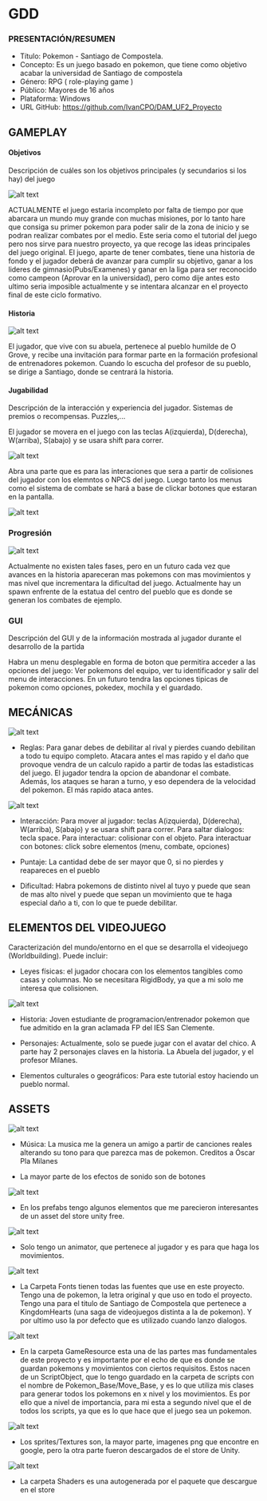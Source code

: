 # GDD

### PRESENTACIÓN/RESUMEN

- Título: Pokemon - Santiago de Compostela. 
- Concepto: Es un juego basado en pokemon, que tiene como objetivo acabar la universidad de Santiago de compostela
- Género: RPG ( role-playing game )
- Público: Mayores de 16 años
- Plataforma: Windows
- URL GitHub: https://github.com/IvanCPO/DAM_UF2_Proyecto


## GAMEPLAY

#### Objetivos

Descripción de cuáles son los objetivos principales (y secundarios si los hay) del juego

![alt text](Start.png)

ACTUALMENTE el juego estaria incompleto por falta de tiempo por que abarcara un mundo muy grande con muchas misiones, por lo tanto hare que consiga su primer pokemon para poder salir de la zona de inicio y se podran realizar combates por el medio. Este seria como el tutorial del juego pero nos sirve para nuestro proyecto, ya que recoge las ideas principales del juego original. El juego, aparte de tener combates, tiene una historia de fondo y el jugador deberá de avanzar para cumplir su objetivo, ganar a los lideres de gimnasio(Pubs/Examenes) y ganar en la liga para ser reconocido como campeon (Aprovar en la universidad), pero como dije antes esto ultimo seria imposible actualmente y se intentara alcanzar en el proyecto final de este ciclo formativo.

#### Historia

![alt text](EligePokemon.png)

El jugador, que vive con su abuela, pertenece al pueblo humilde de O Grove, y recibe una invitación para formar parte en la formación profesional de entrenadores pokemon. Cuando lo escucha del profesor de su pueblo, se dirige a Santiago, donde se centrará la historia.

#### Jugabilidad

Descripción de la interacción y experiencia del jugador. Sistemas de premios o recompensas. Puzzles,...

El jugador se movera en el juego con las teclas A(izquierda), D(derecha), W(arriba), S(abajo) y se usara shift para correr.

![alt text](InteraccionObjetos.png)

Abra una parte que es para las interaciones que sera a partir de colisiones del jugador con los elemntos o NPCS del juego. Luego tanto los menus como el sistema de combate se hará a base de clickar botones que estaran en la pantalla.

![alt text](InteraccionNPCs.png)

### Progresión

![alt text](Combate.png)

Actualmente no existen tales fases, pero en un futuro cada vez que avances en la historia apareceran mas pokemons con mas movimientos y mas nivel que incrementara la dificultad del juego. Actualmente hay un spawn enfrente de la estatua del centro del pueblo que es donde se generan los combates de ejemplo.

### GUI

Descripción del GUI y de la información mostrada al jugador durante el desarrollo de la partida

Habra un menu desplegable en forma de boton que permitira acceder a las opciones del juego: Ver pokemons del equipo, ver tu identificador y salir del menu de interacciones. En un futuro tendra las opciones tipicas de pokemon como opciones, pokedex, mochila y el guardado.

## MECÁNICAS

![alt text](Reglas.jpg)

- Reglas: Para ganar debes de debilitar al rival y pierdes cuando debilitan a todo tu equipo completo. Atacara antes el mas rapido y el daño que provoque vendra de un calculo rapido a partir de todas las estadisticas del juego. El jugador tendra la opcion de abandonar el combate.
Además, los ataques se haran a turno, y eso dependera de la velocidad del pokemon. El más rapido ataca antes.

![alt text](Controls.png)

- Interacción: 
Para mover al jugador: teclas A(izquierda), D(derecha), W(arriba), S(abajo) y se usara shift para correr.
Para saltar dialogos: tecla space.
Para interactuar: colisionar con el objeto.
Para interactuar con botones: click sobre elementos (menu, combate, opciones)

- Puntaje: La cantidad debe de ser mayor que 0, si no pierdes y reapareces en el pueblo

- Dificultad: Habra pokemons de distinto nivel al tuyo y puede que sean de mas alto nivel y puede que sepan un movimiento que te haga especial daño a ti, con lo que te puede debilitar.

## ELEMENTOS DEL VIDEOJUEGO

Caracterización del mundo/entorno en el que se desarrolla el videojuego (Worldbuilding). Puede incluir:

- Leyes físicas: el jugador chocara con los elementos tangibles como casas y columnas. No se necesitara RigidBody, ya que a mi solo me interesa que colisionen.

![alt text](user.png)

- Historia: Joven estudiante de programacion/entrenador pokemon que fue admitido en la gran aclamada FP del IES San Clemente.

- Personajes: Actualmente, solo se puede jugar con el avatar del chico. A parte hay 2 personajes claves en la historia. La Abuela del jugador, y el profesor Milanes.

- Elementos culturales o geográficos: Para este tutorial estoy haciendo un pueblo normal.

## ASSETS

![alt text](Music.png)

- Música: La musica me la genera un amigo a partir de canciones reales alterando su tono para que parezca mas de pokemon. Creditos a Óscar Pla Milanes

- La mayor parte de los efectos de sonido son de botones

![alt text](Prefabs.png)

- En los prefabs tengo algunos elementos que me parecieron interesantes de un asset del store unity free.

![alt text](Animations.png)

- Solo tengo un animator, que pertenece al jugador y es para que haga los movimientos.

![alt text](Fonts.png)
- La Carpeta Fonts tienen todas las fuentes que use en este proyecto. Tengo una de pokemon, la letra original y que uso en todo el proyecto. Tengo una para el titulo de Santiago de Compostela que pertenece a KingdomHearts (una saga de videojuegos distinta a la de pokemon). Y por ultimo uso la por defecto que es utilizado cuando lanzo dialogos.

![alt text](Bases.png)

- En la carpeta GameResource esta una de las partes mas fundamentales de este proyecto y es importante por el echo de que es donde se guardan pokemons y movimientos con ciertos requisitos. Estos nacen de un ScriptObject, que lo tengo guardado en la carpeta de scripts con el nombre de Pokemon_Base/Move_Base, y es lo que utiliza mis clases para generar todos los pokemons en x nivel y los movimientos. Es por ello que a nivel de importancia, para mi esta a segundo nivel que el de todos los scripts, ya que es lo que hace que el juego sea un pokemon.

![alt text](Texture.png)

- Los sprites/Textures son, la mayor parte, imagenes png que encontre en google, pero la otra parte fueron descargados de el store de Unity.

![alt text](Shaders.png)

- La carpeta Shaders es una autogenerada por el paquete que descargue en el store